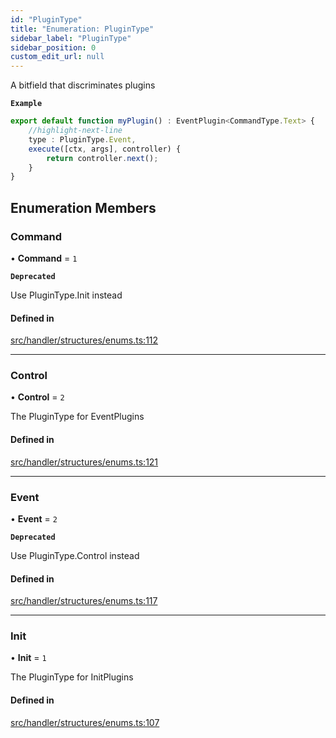 ```yaml
---
id: "PluginType"
title: "Enumeration: PluginType"
sidebar_label: "PluginType"
sidebar_position: 0
custom_edit_url: null
---
```


A bitfield that discriminates plugins

**`Example`**

```ts
export default function myPlugin() : EventPlugin<CommandType.Text> {
    //highlight-next-line
    type : PluginType.Event,
    execute([ctx, args], controller) {
        return controller.next();
    }
}
```

## Enumeration Members

### Command

• **Command** = ``1``

**`Deprecated`**

Use PluginType.Init instead

#### Defined in

[src/handler/structures/enums.ts:112](https://github.com/sern-handler/handler/blob/b641472/src/handler/structures/enums.ts#L112)

___

### Control

• **Control** = ``2``

The PluginType for EventPlugins

#### Defined in

[src/handler/structures/enums.ts:121](https://github.com/sern-handler/handler/blob/b641472/src/handler/structures/enums.ts#L121)

___

### Event

• **Event** = ``2``

**`Deprecated`**

Use PluginType.Control instead

#### Defined in

[src/handler/structures/enums.ts:117](https://github.com/sern-handler/handler/blob/b641472/src/handler/structures/enums.ts#L117)

___

### Init

• **Init** = ``1``

The PluginType for InitPlugins

#### Defined in

[src/handler/structures/enums.ts:107](https://github.com/sern-handler/handler/blob/b641472/src/handler/structures/enums.ts#L107)
